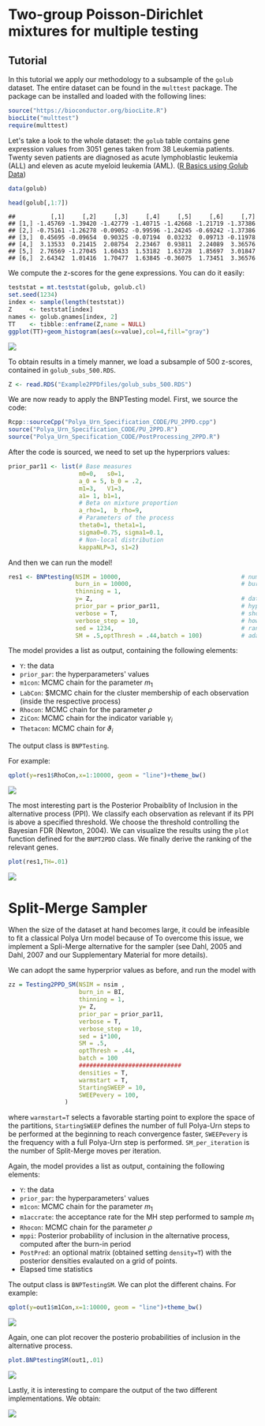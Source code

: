 # Two-group Poisson-Dirichlet mixtures for multiple testing
## Tutorial 

In this tutorial we apply our methodology to a subsample of the `golub` dataset. The entire dataset can be found in the `multtest` package. The package can be installed and loaded with the following lines:

```r
source("https://bioconductor.org/biocLite.R")
biocLite("multtest")
require(multtest)
```

Let's take a look to the whole dataset: the `golub` table contains gene expression values from 3051 genes taken from 38 Leukemia patients. Twenty seven patients are diagnosed as acute lymphoblastic leukemia (ALL) and eleven as acute myeloid leukemia (AML). ([R Basics using Golub Data](https://rstudio-pubs-static.s3.amazonaws.com/187747_3eb3fc30ad7f4d8e92ad73520a0ff8f5.html)) 


```r
data(golub)
```

```r
head(golub[,1:7])
```

```
##          [,1]     [,2]     [,3]     [,4]     [,5]     [,6]     [,7]
## [1,] -1.45769 -1.39420 -1.42779 -1.40715 -1.42668 -1.21719 -1.37386
## [2,] -0.75161 -1.26278 -0.09052 -0.99596 -1.24245 -0.69242 -1.37386
## [3,]  0.45695 -0.09654  0.90325 -0.07194  0.03232  0.09713 -0.11978
## [4,]  3.13533  0.21415  2.08754  2.23467  0.93811  2.24089  3.36576
## [5,]  2.76569 -1.27045  1.60433  1.53182  1.63728  1.85697  3.01847
## [6,]  2.64342  1.01416  1.70477  1.63845 -0.36075  1.73451  3.36576
```

We compute the z-scores for the gene expressions. You can do it easily:

```r
teststat = mt.teststat(golub, golub.cl)
set.seed(1234)
index <- sample(length(teststat))
Z     <- teststat[index]
names <- golub.gnames[index, 2]
TT    <- tibble::enframe(Z,name = NULL)
ggplot(TT)+geom_histogram(aes(x=value),col=4,fill="gray")
```

![](Example2PPDfiles/unnamed-chunk-3-1.png)<!-- -->

To obtain results in a timely manner, we load a subsample of 500 z-scores, contained in `golub_subs_500.RDS`.

```r
Z <- read.RDS("Example2PPDfiles/golub_subs_500.RDS")
```
We are now ready to apply the BNPTesting model. First, we source the code:

```r
Rcpp::sourceCpp("Polya_Urn_Specification_CODE/PU_2PPD.cpp")
source("Polya_Urn_Specification_CODE/PU_2PPD.R")
source("Polya_Urn_Specification_CODE/PostProcessing_2PPD.R")
```
After the code is sourced, we need to set up the hyperpriors values:

```r
prior_par11 <- list(# Base measures
                    m0=0,   s0=1, 
                    a_0 = 5, b_0 = .2,
                    m1=3,   V1=3, 
                    a1= 1, b1=1, 
                    # Beta on mixture proportion
                    a_rho=1,  b_rho=9,
                    # Parameters of the process
                    theta0=1, theta1=1, 
                    sigma0=0.75, sigma1=0.1, 
                    # Non-local distribution
                    kappaNLP=3, s1=2)
```

And then we can run the model!


```r
res1 <- BNPtesting(NSIM = 10000,                                  # number of iterations
                   burn_in = 10000,                               # burn in period
                   thinning = 1,                                        
                   y= Z,                                          # data
                   prior_par = prior_par11,                       # hyperpriors' values
                   verbose = T,                                   # should it print the progress of the chain?
                   verbose_step = 10,                             # how frequently?
                   sed = 1234,                                    # random seed
                   SM = .5,optThresh = .44,batch = 100)           # adaptive MH parameters
```

The model provides a list as output, containing the following elements:

+ ``Y``: the data 
+ ``prior_par``: the hyperparameters' values
+ ``m1con``: MCMC chain for the parameter $m_1$
+ ``LabCon``: $MCMC chain for the cluster membership of each observation (inside the respective process)
+ ``Rhocon``: MCMC chain for the parameter $\rho$
+ ``ZiCon``: MCMC chain for the indicator variable $\gamma_i$
+ ``Thetacon``: MCMC chain for $\vartheta_i$

The output class is `BNPTesting`.

For example:

```r
qplot(y=res1$RhoCon,x=1:10000, geom = "line")+theme_bw()
```

![](Example2PPDfiles/unnamed-chunk-6-1.png)<!-- -->

The most interesting part is the Posterior Probaiblity of Inclusion in the alternative process (PPI). We classify each observation as relevant if its PPI is above a specified threshold. We choose the threshold controlling the Bayesian FDR (Newton, 2004). We can visualize the results using the `plot` function defined for the `BNPT2PDD` class. We finally derive the ranking of the relevant genes.


```r
plot(res1,TH=.01)
```
![](Example2PPDfiles/unnamed-chunk-7-1.png)<!-- -->


# Split-Merge Sampler

When the size of the dataset at hand becomes large, it could be infeasible to fit a classical Polya Urn model because of 
To overcome this issue, we implement a Spli-Merge alternative for the sampler (see Dahl, 2005 and Dahl, 2007 and our Supplementary Material for more details).

We can adopt the same hyperprior values as before, and run the model with


```r
zz = Testing2PPD_SM(NSIM = nsim , 
                    burn_in = BI, 
                    thinning = 1, 
                    y= Z, 
                    prior_par = prior_par11,
                    verbose = T,
                    verbose_step = 10, 
                    sed = i*100,
                    SM = .5,
                    optThresh = .44,
                    batch = 100
                    #############################
                    densities = T, 
                    warmstart = T,
                    StartingSWEEP = 10,
                    SWEEPevery = 100,
                ) 
```
where `warmstart=T` selects a favorable starting point to explore the space of the partitions, `StartingSWEEP` defines the number of full Polya-Urn steps to be performed at the beginning to reach convergence faster, `SWEEPevery` is the frequency with a full Polya-Urn step is performed.
`SM_per_iteration` is the number of Split-Merge moves per iteration.

Again, the model provides a list as output, containing the following elements:

+ ``Y``: the data 
+ ``prior_par``: the hyperparameters' values
+ ``m1con``: MCMC chain for the parameter $m_1$
+ ``m1accrate``: the  acceptance rate for the MH step performed to sample $m_1$
+ ``Rhocon``: MCMC chain for the parameter $\rho$
+ ``mppi``: Posterior probability of inclusion in the alternative process, computed after the burn-in period
+ ``PostPred``: an optional matrix (obtained setting ``density=T``) with the posterior densities evalauted on a grid of points.
+ Elapsed time statistics

The output class is `BNPTestingSM`. We can plot the different chains. For example:

```r
qplot(y=out1$m1Con,x=1:10000, geom = "line")+theme_bw()
```

![](Example2PPDfiles/SM_m1.png)<!-- -->

Again, one can plot recover the posterio probabilities of inclusion in the alternative process.

```r
plot.BNPtestingSM(out1,.01)
```


![](Example2PPDfiles/SM_prob.png)<!-- -->


Lastly, it is interesting to compare the output of the two different implementations. We obtain:

![](Example2PPDfiles/hist_both.png)<!-- -->

